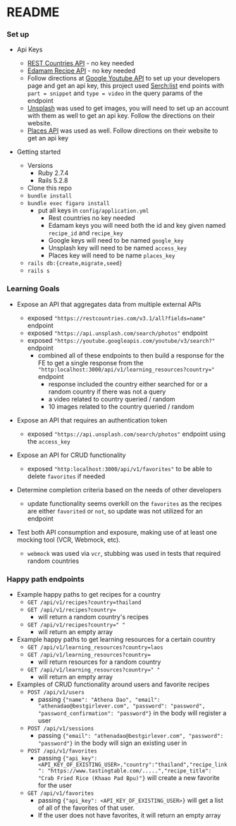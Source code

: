 # README

### Set up
* Api Keys
  - [REST Countries API](https://restcountries.com/#api-endpoints-v3-all) - no key needed
  - [Edamam Recipe API](https://developer.edamam.com/edamam-recipe-api) - no key needed
  - Follow directions at [Google Youtube API](https://developers.google.com/youtube/v3/getting-started) to set up your developers page and get an api key, this project used [Serch:list](https://developers.google.com/youtube/v3/docs/search/list) end points with `part = snippet` and `type = video` in the query params of the endpoint
  - [Unsplash](https://unsplash.com/documentation#search-photos) was used to get images, you will need to set up an account with them as well to get an api key. Follow the directions on their website.
  - [Places API](https://apidocs.geoapify.com/docs/places/#categories) was used as well. Follow directions on their website to get an api key

* Getting started
  - Versions
    - Ruby 2.7.4
    - Rails 5.2.8
  - Clone this repo
  - `bundle install`
  - `bundle exec figaro install`
    - put all keys in `config/application.yml`
      - Rest countries no key needed
      - Edamam keys you will need both the id and key given named `recipe_id` and `recipe_key`
      - Google keys will need to be named `google_key`
      - Unsplash key will need to be named `access_key`
      - Places key will need to be name `places_key`
  - `rails db:{create,migrate,seed}`
  - `rails s`



### Learning Goals
* Expose an API that aggregates data from multiple external APIs
  - exposed `"https://restcountries.com/v3.1/all?fields=name"` endpoint
  - exposed `"https://api.unsplash.com/search/photos"` endpoint
  - exposed `"https://youtube.googleapis.com/youtube/v3/search?"` endpoint
    - combined all of these endpoints to then build a response for the FE to get a single response from the `"http:localhost:3000/api/v1/learning_resources?country="` endpoint
      - response included the country either searched for or a random country if there was not a query
      - a video related to country queried / random
      - 10 images related to the country queried / random

* Expose an API that requires an authentication token
  - exposed `"https://api.unsplash.com/search/photos"` endpoint using the `access_key`

* Expose an API for CRUD functionality
  - exposed `"http:localhost:3000/api/v1/favorites"` to be able to delete `favorites` if needed

* Determine completion criteria based on the needs of other developers
  - update functionality seems overkill on the `favorites` as the recipes are either `favorited` or `not`, so update was not utilized for an endpoint
* Test both API consumption and exposure, making use of at least one mocking tool (VCR, Webmock, etc).
  - `webmock` was used via `vcr`, stubbing was used in tests that required random countries

### Happy path endpoints
- Example happy paths to get recipes for a country
  - `GET /api/v1/recipes?country=thailand`
  - `GET /api/v1/recipes?country=`
    - will return a random country's recipes
  - `GET /api/v1/recipes?country=" "`
    - will return an empty array
- Example happy paths to get learning resources for a certain country
  - `GET /api/v1/learning_resources?country=laos`
  - `GET /api/v1/learning_resources?country=`
    - will return resources for a random country
  - `GET /api/v1/learning_resources?country=" "`
    - will return an empty array
- Examples of CRUD functionality around users and favorite recipes
  - `POST /api/v1/users`
    - passing `{"name": "Athena Dao", "email": "athenadao@bestgirlever.com", "password": "password", "password_confirmation": "password"}` in the body will register a user
  - `POST /api/v1/sessions`
    - passing `{"email": "athenadao@bestgirlever.com", "password": "password"}` in the body will sign an existing user in
  - `POST /api/v1/favorites`
    - passing `{"api_key": <API_KEY_OF_EXISTING_USER>,"country":"thailand","recipe_link": "https://www.tastingtable.com/.....","recipe_title": "Crab Fried Rice (Khaao Pad Bpu)"}` will create a new favorite for the user
  - `GET /api/v1/favorites`
    - passing `{"api_key": <API_KEY_OF_EXISTING_USER>}` will get a list of all of the favorites of that user.
    - If the user does not have favorites, it will return an empty array